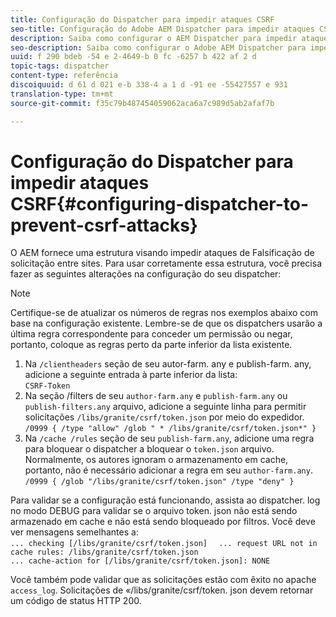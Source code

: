 ```yaml
---
title: Configuração do Dispatcher para impedir ataques CSRF
seo-title: Configuração do Adobe AEM Dispatcher para impedir ataques CSRF
description: Saiba como configurar o AEM Dispatcher para impedir ataques de Falsificação de solicitação entre sites.
seo-description: Saiba como configurar o Adobe AEM Dispatcher para impedir ataques de Falsificação de solicitação entre sites.
uuid: f 290 bdeb -54 e 2-4649-b 0 fc -6257 b 422 af 2 d
topic-tags: dispatcher
content-type: referência
discoiquuid: d 61 d 021 e-b 338-4 a 1 d -91 ee -55427557 e 931
translation-type: tm+mt
source-git-commit: f35c79b487454059062aca6a7c989d5ab2afaf7b

---
```



# Configuração do Dispatcher para impedir ataques CSRF{#configuring-dispatcher-to-prevent-csrf-attacks}

O AEM fornece uma estrutura visando impedir ataques de Falsificação de solicitação entre sites. Para usar corretamente essa estrutura, você precisa fazer as seguintes alterações na configuração do seu dispatcher:

>[!NOTE]
>
>Certifique-se de atualizar os números de regras nos exemplos abaixo com base na configuração existente. Lembre-se de que os dispatchers usarão a última regra correspondente para conceder um permissão ou negar, portanto, coloque as regras perto da parte inferior da lista existente.

1. Na `/clientheaders` seção de seu autor-farm. any e publish-farm. any, adicione a seguinte entrada à parte inferior da lista:\
   `CSRF-Token`
1. Na seção /filters de seu `author-farm.any` e `publish-farm.any` ou `publish-filters.any` arquivo, adicione a seguinte linha para permitir solicitações `/libs/granite/csrf/token.json` por meio do expedidor.\
   `/0999 { /type "allow" /glob " * /libs/granite/csrf/token.json*" }`
1. Na `/cache /rules` seção de seu `publish-farm.any`, adicione uma regra para bloquear o dispatcher a bloquear o `token.json` arquivo. Normalmente, os autores ignoram o armazenamento em cache, portanto, não é necessário adicionar a regra em seu `author-farm.any`.\
   `/0999 { /glob "/libs/granite/csrf/token.json" /type "deny" }`

Para validar se a configuração está funcionando, assista ao dispatcher. log no modo DEBUG para validar se o arquivo token. json não está sendo armazenado em cache e não está sendo bloqueado por filtros. Você deve ver mensagens semelhantes a:\
`... checking [/libs/granite/csrf/token.json]  `
`... request URL not in cache rules: /libs/granite/csrf/token.json`\
`... cache-action for [/libs/granite/csrf/token.json]: NONE`

Você também pode validar que as solicitações estão com êxito no apache `access_log`. Solicitações de «/libs/granite/csrf/token. json devem retornar um código de status HTTP 200.
